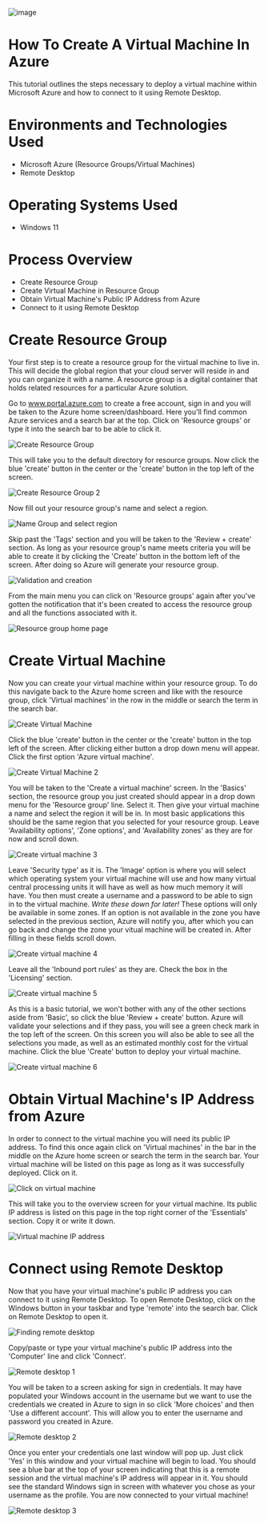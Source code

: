 ![image](https://github.com/user-attachments/assets/49cc4b7c-c153-42d6-9936-e06cfb69b131)

# How To Create A Virtual Machine In Azure
This tutorial outlines the steps necessary to deploy a virtual machine within Microsoft Azure and how to connect to it using Remote Desktop.
# Environments and Technologies Used
- Microsoft Azure (Resource Groups/Virtual Machines)
- Remote Desktop
# Operating Systems Used
- Windows 11
# Process Overview
- Create Resource Group
- Create Virtual Machine in Resource Group
- Obtain Virtual Machine's Public IP Address from Azure
- Connect to it using Remote Desktop
# Create Resource Group
Your first step is to create a resource group for the virtual machine to live in. This will decide the global region that your cloud server will reside in and you can organize it with a name. A resource group is a digital container that holds related resources for a particular Azure solution.

Go to www.portal.azure.com to create a free account, sign in and you will be taken to the Azure home screen/dashboard. Here you'll find common Azure services and a search bar at the top. Click on 'Resource groups' or type it into the search bar to be able to click it.

![Create Resource Group](https://github.com/user-attachments/assets/53f295a2-4c98-4664-b246-cb04bb4437a1)

This will take you to the default directory for resource groups. Now click the blue 'create' button in the center or the 'create' button in the top left of the screen.

![Create Resource Group 2](https://github.com/user-attachments/assets/5b337ae3-763e-4dd7-8fcb-1d9f2aa67500)

Now fill out your resource group's name and select a region.

![Name Group and select region](https://github.com/user-attachments/assets/da0b0c70-ac72-456d-8b40-406fe6568e63)

Skip past the 'Tags' section and you will be taken to the 'Review + create' section. As long as your resource group's name meets criteria you will be able to create it by clicking the 'Create' button in the bottom left of the screen. After doing so Azure will generate your resource group.

![Validation and creation](https://github.com/user-attachments/assets/b7b74afb-359e-4d23-ba4a-5b661f13a1cf)

From the main menu you can click on 'Resource groups' again after you've gotten the notification that it's been created to access the resource group and all the functions associated with it.

![Resource group home page](https://github.com/user-attachments/assets/1387afb5-2de0-4c5f-8a74-5a7a3d152f2a)

# Create Virtual Machine
Now you can create your virtual machine within your resource group. To do this navigate back to the Azure home screen and like with the resource group, click 'Virtual machines' in the row in the middle or search the term in the search bar.

![Create Virtual Machine](https://github.com/user-attachments/assets/0dcea63b-c0da-43bc-b1fd-26302c07a964)

Click the blue 'create' button in the center or the 'create' button in the top left of the screen. After clicking either button a drop down menu will appear. Click the first option 'Azure virtual machine'.

![Create Virtual Machine 2](https://github.com/user-attachments/assets/8498a9d3-07f5-4bed-8722-01fc000b71c1)

You will be taken to the 'Create a virtual machine' screen. In the 'Basics' section, the resource group you just created should appear in a drop down menu for the 'Resource group' line. Select it. Then give your virtual machine a name and select the region it will be in. In most basic applications this should be the same region that you selected for your resource group. Leave 'Availability options', 'Zone options', and 'Availability zones' as they are for now and scroll down.

![Create virtual machine 3](https://github.com/user-attachments/assets/1071c850-3ba3-4595-b4ae-925e01ebba86)

Leave 'Security type' as it is. The 'Image' option is where you will select which operating system your virtual machine will use and how many virtual central processing units it will have as well as how much memory it will have. You then must create a username and a password to be able to sign in to the virtual machine. *Write these down for later!* These options will only be available in some zones. If an option is not available in the zone you have selected in the previous section, Azure will notify you, after which you can go back and change the zone your vitual machine will be created in. After filling in these fields scroll down.

![Create virtual machine 4](https://github.com/user-attachments/assets/f55371e3-030d-4bfd-b959-8bb7513fa944)

Leave all the 'Inbound port rules' as they are. Check the box in the 'Licensing' section.

![Create virtual machine 5](https://github.com/user-attachments/assets/13a84c78-645c-4624-9cc2-2e4175611531)

As this is a basic tutorial, we won't bother with any of the other sections aside from 'Basic', so click the blue 'Review + create' button. Azure will validate your selections and if they pass, you will see a green check mark in the top left of the screen. On this screen you will also be able to see all the selections you made, as well as an estimated monthly cost for the virtual machine. Click the blue 'Create' button to deploy your virtual machine.

![Create virtual machine 6](https://github.com/user-attachments/assets/a742c051-4067-4504-ba19-6436bccebc43)

# Obtain Virtual Machine's IP Address from Azure

In order to connect to the virtual machine you will need its public IP address. To find this once again click on 'Virtual machines' in the bar in the middle on the Azure home screen or search the term in the search bar. Your virtual machine will be listed on this page as long as it was successfully deployed. Click on it.

![Click on virtual machine](https://github.com/user-attachments/assets/c775d502-6f14-4a02-a87a-3d8f1c76f7f4)

This will take you to the overview screen for your virtual machine. Its public IP address is listed on this page in the top right corner of the 'Essentials' section. Copy it or write it down.

![Virtual machine IP address](https://github.com/user-attachments/assets/e555dd6b-9576-4311-ac55-2bb452b072c1)

# Connect using Remote Desktop

Now that you have your virtual machine's public IP address you can connect to it using Remote Desktop. To open Remote Desktop, click on the Windows button in your taskbar and type 'remote' into the search bar. Click on Remote Desktop to open it.

![Finding remote desktop](https://github.com/user-attachments/assets/9a504aa2-a680-4613-9b70-e419f9574e94)

Copy/paste or type your virtual machine's public IP address into the 'Computer' line and click 'Connect'. 

![Remote desktop 1](https://github.com/user-attachments/assets/25cd34bf-aa75-4996-9a45-4d84274fc8be)

You will be taken to a screen asking for sign in credentials. It may have populated your Windows account in the username but we want to use the credentials we created in Azure to sign in so click 'More choices' and then 'Use a different account'. This will allow you to enter the username and password you created in Azure.

![Remote desktop 2](https://github.com/user-attachments/assets/675727f8-f733-4a38-a2f8-0a7913b404b4)

Once you enter your credentials one last window will pop up. Just click 'Yes' in this window and your virtual machine will begin to load. You should see a blue bar at the top of your screen indicating that this is a remote session and the virtual machine's IP address will appear in it. You should see the standard Windows sign in screen with whatever you chose as your username as the profile. You are now connected to your virtual machine!

![Remote desktop 3](https://github.com/user-attachments/assets/db16bc69-5ae2-424d-9911-0748eb4da699)
